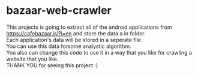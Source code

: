 # bazaar-web-crawler
This projects is going to extract all of the android applications from https://cafebazaar.ir/?l=en and store the data a in folder.  
Each application's data will be stored in a seperate file.  
You can use this data forsome analystic algorithm.  
You also can change this code to use it in a way that you like for crawling a website that you like.  
THANK YOU for seeing this project :)  
